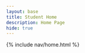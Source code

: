 ```yaml
---
layout: base
title: Student Home
description: Home Page
hide: true
---
```


{% include nav/home.html %}

